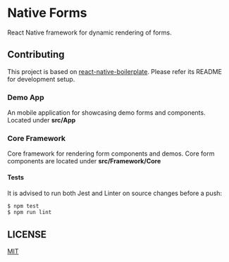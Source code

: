 # Native Forms

React Native framework for dynamic rendering of forms.

## Contributing

This project is based on [react-native-boilerplate](https://github.com/psychobolt/react-native-boilerplate). Please refer its README for development setup.

### Demo App

An mobile application for showcasing demo forms and components. Located under **src/App**

### Core Framework

Core framework for rendering form components and demos. Core form components are located under **src/Framework/Core**

#### Tests

It is advised to run both Jest and Linter on source changes before a push:

```bash
$ npm test
$ npm run lint
```

## LICENSE

[MIT](LICENSE)